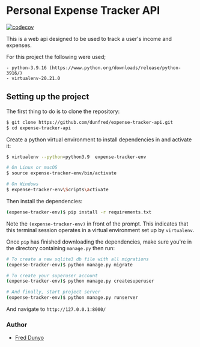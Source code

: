 
# Personal Expense Tracker API
[![codecov](https://codecov.io/gh/dunfred/expense-tracker-api/branch/main/graph/badge.svg)](https://codecov.io/gh/dunfred/expense-tracker-api)

This is a web api designed to be used to track a user's income and expenses.

For this project the following were used;
```
- python-3.9.16 (https://www.python.org/downloads/release/python-3916/)
- virtualenv-20.21.0
```
## Setting up the project

The first thing to do is to clone the repository:

```sh
$ git clone https://github.com/dunfred/expense-tracker-api.git
$ cd expense-tracker-api
```

Create a python virtual environment to install dependencies in and activate it:

```sh
$ virtualenv --python=python3.9  expense-tracker-env

# On Linux or macOS
$ source expense-tracker-env/bin/activate

# On Windows
$ expense-tracker-env\Scripts\activate
```

Then install the dependencies:

```sh
(expense-tracker-env)$ pip install -r requirements.txt
```
Note the `(expense-tracker-env)` in front of the prompt. This indicates that this terminal
session operates in a virtual environment set up by `virtualenv`.

Once `pip` has finished downloading the dependencies, make sure you're in the directory containing `manage.py` then run:
```sh
# To create a new sqlite3 db file with all migrations
(expense-tracker-env)$ python manage.py migrate

# To create your superuser account
(expense-tracker-env)$ python manage.py createsuperuser

# And finally, start project server
(expense-tracker-env)$ python manage.py runserver
```
And navigate to `http://127.0.0.1:8000/`

### Author
- [Fred Dunyo](https://github.com/dunfred)
